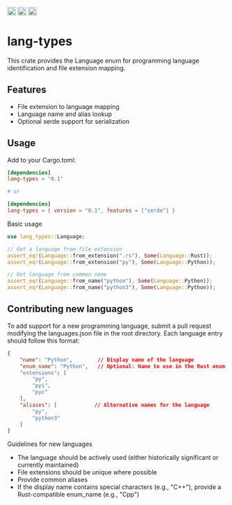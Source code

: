 [<img alt="crates.io" src="https://img.shields.io/crates/v/lang-types.svg?style=for-the-badge&color=fc8d62&logo=rust" height="20">](https://crates.io/crates/lang-types)
[<img alt="docs.rs" src="https://img.shields.io/badge/docs.rs-lang-types-66c2a5?style=for-the-badge&labelColor=555555&logo=docs.rs" height="20">](https://docs.rs/lang-types)
[<img alt="build status" src="https://img.shields.io/github/actions/workflow/status/eddiesankey/lang-types/ci.yml?branch=main&style=for-the-badge" height="20">](https://github.com/eddiesankey/lang-types/actions?query=branch%3Amain)

# lang-types
This crate provides the Language enum for programming language identification and file extension mapping.

## Features
- File extension to language mapping
- Language name and alias lookup
- Optional serde support for serialization

## Usage

Add to your Cargo.toml:
```toml
[dependencies]
lang-types = "0.1"

# or

[dependencies]
lang-types = { version = "0.1", features = ["serde"] }
```

Basic usage

```rust
use lang_types::Language;

// Get a language from file extension
assert_eq!(Language::from_extension(".rs"), Some(Language::Rust));
assert_eq!(Language::from_extension("py"), Some(Language::Python));

// Get language from common name
assert_eq!(Language::from_name("python"), Some(Language::Python));
assert_eq!(Language::from_name("python3"), Some(Language::Python));

```

## Contributing new languages
To add support for a new programming language, submit a pull request modifying the languages.json file in the root directory.
Each language entry should follow this format:

```json
{
    "name": "Python",        // Display name of the language
    "enum_name": "Python",   // Optional: Name to use in the Rust enum (defaults to name)
    "extensions": [
        "py",
        "pyi",
        "pyc"
    ],
    "aliases": [            // Alternative names for the language
        "py",
        "python3"
    ]
}
```

Guidelines for new languages
- The language should be actively used (either historically significant or currently maintained)
- File extensions should be unique where possible
- Provide common aliases
- If the display name contains special characters (e.g., "C++"), provide a Rust-compatible enum_name (e.g., "Cpp")
